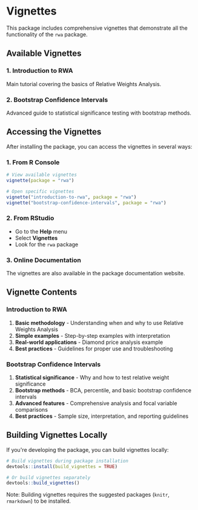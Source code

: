 # Vignettes

This package includes comprehensive vignettes that demonstrate all the functionality of the `rwa` package.

## Available Vignettes

### 1. Introduction to RWA
Main tutorial covering the basics of Relative Weights Analysis.

### 2. Bootstrap Confidence Intervals  
Advanced guide to statistical significance testing with bootstrap methods.

## Accessing the Vignettes

After installing the package, you can access the vignettes in several ways:

### 1. From R Console
```r
# View available vignettes
vignette(package = "rwa")

# Open specific vignettes
vignette("introduction-to-rwa", package = "rwa")
vignette("bootstrap-confidence-intervals", package = "rwa")
```

### 2. From RStudio

- Go to the **Help** menu
- Select **Vignettes**
- Look for the `rwa` package

### 3. Online Documentation
The vignettes are also available in the package documentation website.

## Vignette Contents

### Introduction to RWA
1. **Basic methodology** - Understanding when and why to use Relative Weights Analysis
2. **Simple examples** - Step-by-step examples with interpretation  
3. **Real-world applications** - Diamond price analysis example
4. **Best practices** - Guidelines for proper use and troubleshooting

### Bootstrap Confidence Intervals
1. **Statistical significance** - Why and how to test relative weight significance
2. **Bootstrap methods** - BCA, percentile, and basic bootstrap confidence intervals
3. **Advanced features** - Comprehensive analysis and focal variable comparisons
4. **Best practices** - Sample size, interpretation, and reporting guidelines

## Building Vignettes Locally

If you're developing the package, you can build vignettes locally:

```r
# Build vignettes during package installation
devtools::install(build_vignettes = TRUE)

# Or build vignettes separately
devtools::build_vignettes()
```

Note: Building vignettes requires the suggested packages (`knitr`, `rmarkdown`) to be installed.
